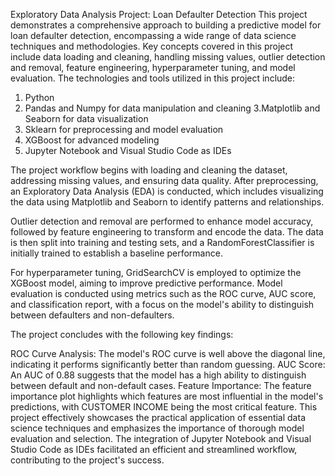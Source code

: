 Exploratory Data Analysis Project: Loan Defaulter Detection
This project demonstrates a comprehensive approach to building a predictive model for loan defaulter detection, encompassing a wide range of data science techniques and methodologies. Key concepts covered in this project include data loading and cleaning, handling missing values, outlier detection and removal, feature engineering, hyperparameter tuning, and model evaluation. The technologies and tools utilized in this project include:

1. Python
2. Pandas and Numpy for data manipulation and cleaning
3.Matplotlib and Seaborn for data visualization
4. Sklearn for preprocessing and model evaluation
5. XGBoost for advanced modeling
6. Jupyter Notebook and Visual Studio Code as IDEs
   
The project workflow begins with loading and cleaning the dataset, addressing missing values, and ensuring data quality. After preprocessing, an Exploratory Data Analysis (EDA) is conducted, which includes visualizing the data using Matplotlib and Seaborn to identify patterns and relationships.

Outlier detection and removal are performed to enhance model accuracy, followed by feature engineering to transform and encode the data. The data is then split into training and testing sets, and a RandomForestClassifier is initially trained to establish a baseline performance.

For hyperparameter tuning, GridSearchCV is employed to optimize the XGBoost model, aiming to improve predictive performance. Model evaluation is conducted using metrics such as the ROC curve, AUC score, and classification report, with a focus on the model's ability to distinguish between defaulters and non-defaulters.

The project concludes with the following key findings:

ROC Curve Analysis: The model's ROC curve is well above the diagonal line, indicating it performs significantly better than random guessing.
AUC Score: An AUC of 0.88 suggests that the model has a high ability to distinguish between default and non-default cases.
Feature Importance: The feature importance plot highlights which features are most influential in the model's predictions, with CUSTOMER INCOME being the most critical feature.
This project effectively showcases the practical application of essential data science techniques and emphasizes the importance of thorough model evaluation and selection. The integration of Jupyter Notebook and Visual Studio Code as IDEs facilitated an efficient and streamlined workflow, contributing to the project's success.

